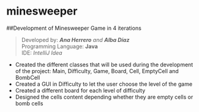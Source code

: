 # minesweeper

##Development of Minesweeper Game in 4 iterations

>Developed by: _**Ana Herrero** and **Alba Díaz**_  
>Programming Language: **Java**  
>IDE: _IntelliJ Idea_

* Created the different classes that will be used during the development of the project: Main, Difficulty, Game, Board, Cell, EmptyCell and BombCell
* Created a GUI in Difficulty to let the user choose the level of the game
* Created a different board for each level of difficulty
* Designed the cells content depending whether they are empty cells or bomb cells
